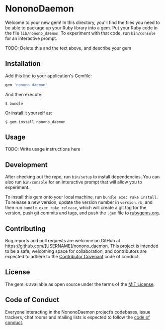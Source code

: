 # NononoDaemon

Welcome to your new gem! In this directory, you'll find the files you need to be able to package up your Ruby library into a gem. Put your Ruby code in the file `lib/nonono_daemon`. To experiment with that code, run `bin/console` for an interactive prompt.

TODO: Delete this and the text above, and describe your gem

## Installation

Add this line to your application's Gemfile:

```ruby
gem 'nonono_daemon'
```

And then execute:

    $ bundle

Or install it yourself as:

    $ gem install nonono_daemon

## Usage

TODO: Write usage instructions here

## Development

After checking out the repo, run `bin/setup` to install dependencies. You can also run `bin/console` for an interactive prompt that will allow you to experiment.

To install this gem onto your local machine, run `bundle exec rake install`. To release a new version, update the version number in `version.rb`, and then run `bundle exec rake release`, which will create a git tag for the version, push git commits and tags, and push the `.gem` file to [rubygems.org](https://rubygems.org).

## Contributing

Bug reports and pull requests are welcome on GitHub at https://github.com/[USERNAME]/nonono_daemon. This project is intended to be a safe, welcoming space for collaboration, and contributors are expected to adhere to the [Contributor Covenant](http://contributor-covenant.org) code of conduct.

## License

The gem is available as open source under the terms of the [MIT License](https://opensource.org/licenses/MIT).

## Code of Conduct

Everyone interacting in the NononoDaemon project’s codebases, issue trackers, chat rooms and mailing lists is expected to follow the [code of conduct](https://github.com/[USERNAME]/nonono_daemon/blob/master/CODE_OF_CONDUCT.md).

